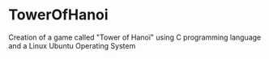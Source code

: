 # TowerOfHanoi
Creation of a game called "Tower of Hanoï" using C programming language and a Linux Ubuntu Operating System
